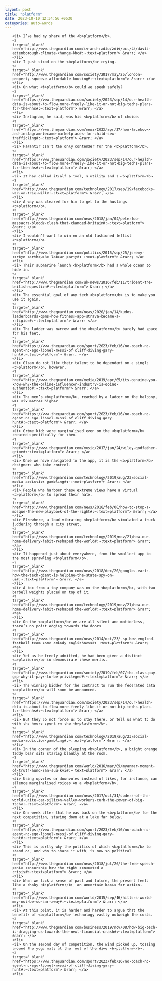 ```yaml
---
layout: post
title: "platform"
date: 2023-10-10 12:34:56 +0530
categories: auto-words
---
```

<ol>

    <li> I’ve had my share of the <b>platform</b>.
    <a 
    target="_blank" 
    href="http://www.theguardian.com/tv-and-radio/2019/oct/22/david-attenborough-climate-change-bbc#:~:text=platform"> &rarr; </a>
    </li>
    <li> I just stood on the <b>platform</b> crying.
    <a 
    target="_blank" 
    href="http://www.theguardian.com/society/2017/may/25/london-property-squeeze-affordable-housing#:~:text=platform"> &rarr; </a>
    </li>
    <li> On what <b>platform</b> could we speak safely?
    <a 
    target="_blank" 
    href="https://www.theguardian.com/society/2023/sep/14/our-health-data-is-about-to-flow-more-freely-like-it-or-not-big-techs-plans-for-the-nhs#:~:text=platform"> &rarr; </a>
    </li>
    <li> Instagram, he said, was his <b>platform</b> of choice.
    <a 
    target="_blank" 
    href="https://www.theguardian.com/news/2023/apr/27/how-facebook-and-instagram-became-marketplaces-for-child-sex-trafficking#:~:text=platform"> &rarr; </a>
    </li>
    <li> Palantir isn’t the only contender for the <b>platform</b>.
    <a 
    target="_blank" 
    href="https://www.theguardian.com/society/2023/sep/14/our-health-data-is-about-to-flow-more-freely-like-it-or-not-big-techs-plans-for-the-nhs#:~:text=platform"> &rarr; </a>
    </li>
    <li> It has called itself a tool, a utility and a <b>platform</b>.
    <a 
    target="_blank" 
    href="http://www.theguardian.com/technology/2017/sep/19/facebooks-war-on-free-will#:~:text=platform"> &rarr; </a>
    </li>
    <li> A way was cleared for him to get to the hustings <b>platform</b>.
    <a 
    target="_blank" 
    href="http://www.theguardian.com/news/2018/jan/04/peterloo-massacre-bloody-clash-that-changed-britain#:~:text=platform"> &rarr; </a>
    </li>
    <li> I wouldn’t want to win on an old fashioned leftist <b>platform</b>.
    <a 
    target="_blank" 
    href="http://www.theguardian.com/politics/2015/sep/25/jeremy-corbyn-earthquake-labour-party#:~:text=platform"> &rarr; </a>
    </li>
    <li> Their submarine launch <b>platform</b> had a whole ocean to hide in.
    <a 
    target="_blank" 
    href="http://www.theguardian.com/uk-news/2016/feb/11/trident-the-british-question#:~:text=platform"> &rarr; </a>
    </li>
    <li> The essential goal of any tech <b>platform</b> is to make you use it again.
    <a 
    target="_blank" 
    href="http://www.theguardian.com/news/2020/jan/14/kudos-leaderboards-qoms-how-fitness-app-strava-became-a-religion#:~:text=platform"> &rarr; </a>
    </li>
    <li> The ladder was narrow and the <b>platform</b> barely had space for his feet.
    <a 
    target="_blank" 
    href="https://www.theguardian.com/sport/2023/feb/16/no-coach-no-agent-no-ego-lionel-messi-of-cliff-diving-gary-hunt#:~:text=platform"> &rarr; </a>
    </li>
    <li> Gleam do not like their talent to be dependent on a single <b>platform</b>, however.
    <a 
    target="_blank" 
    href="http://www.theguardian.com/media/2019/apr/05/its-genuine-you-know-why-the-online-influencer-industry-is-going-authentic#:~:text=platform"> &rarr; </a>
    </li>
    <li> The men’s <b>platform</b>, reached by a ladder on the balcony, was six metres higher.
    <a 
    target="_blank" 
    href="https://www.theguardian.com/sport/2023/feb/16/no-coach-no-agent-no-ego-lionel-messi-of-cliff-diving-gary-hunt#:~:text=platform"> &rarr; </a>
    </li>
    <li> Grime kids were marginalised even on the <b>platform</b> created specifically for them.
    <a 
    target="_blank" 
    href="http://www.theguardian.com/music/2017/jan/24/wiley-godfather-grime#:~:text=platform"> &rarr; </a>
    </li>
    <li> Once we have navigated to the app, it is the <b>platform</b> designers who take control.
    <a 
    target="_blank" 
    href="http://www.theguardian.com/technology/2019/aug/23/social-media-addiction-gambling#:~:text=platform"> &rarr; </a>
    </li>
    <li> People who harbour these extreme views have a virtual <b>platform</b> to spread their hate.
    <a 
    target="_blank" 
    href="http://www.theguardian.com/news/2018/feb/08/how-to-stop-a-mosque-the-new-playbook-of-the-right#:~:text=platform"> &rarr; </a>
    </li>
    <li> Elsewhere, a loud vibrating <b>platform</b> simulated a truck juddering through a city street.
    <a 
    target="_blank" 
    href="http://www.theguardian.com/technology/2019/nov/21/how-our-home-delivery-habit-reshaped-the-world#:~:text=platform"> &rarr; </a>
    </li>
    <li> It happened just about everywhere, from the smallest app to the most sprawling <b>platform</b>.
    <a 
    target="_blank" 
    href="http://www.theguardian.com/news/2018/dec/20/googles-earth-how-the-tech-giant-is-helping-the-state-spy-on-us#:~:text=platform"> &rarr; </a>
    </li>
    <li> A box from a toy company was on the <b>platform</b>, with two barbell weights placed on top of it.
    <a 
    target="_blank" 
    href="http://www.theguardian.com/technology/2019/nov/21/how-our-home-delivery-habit-reshaped-the-world#:~:text=platform"> &rarr; </a>
    </li>
    <li> On the <b>platform</b> we are all silent and motionless, there’s no point edging towards the doors.
    <a 
    target="_blank" 
    href="http://www.theguardian.com/news/2014/oct/23/-sp-how-england-football-team-came-embody-englishness#:~:text=platform"> &rarr; </a>
    </li>
    <li> Yet as he freely admitted, he had been given a distinct <b>platform</b> to demonstrate these merits.
    <a 
    target="_blank" 
    href="http://www.theguardian.com/society/2019/feb/07/the-class-pay-gap-why-it-pays-to-be-privileged#:~:text=platform"> &rarr; </a>
    </li>
    <li> The winning bidder for the contract to run the federated data <b>platform</b> will soon be announced.
    <a 
    target="_blank" 
    href="https://www.theguardian.com/society/2023/sep/14/our-health-data-is-about-to-flow-more-freely-like-it-or-not-big-techs-plans-for-the-nhs#:~:text=platform"> &rarr; </a>
    </li>
    <li> But they do not force us to stay there, or tell us what to do with the hours spent on the <b>platform</b>.
    <a 
    target="_blank" 
    href="http://www.theguardian.com/technology/2019/aug/23/social-media-addiction-gambling#:~:text=platform"> &rarr; </a>
    </li>
    <li> In the corner of the sleeping <b>platform</b>, a bright orange teddy bear sits staring blankly at the room.
    <a 
    target="_blank" 
    href="http://www.theguardian.com/world/2016/mar/09/myanmar-moment-of-truth-aung-san-suu-kyi#:~:text=platform"> &rarr; </a>
    </li>
    <li> Using upvotes or downvotes instead of likes, for instance, can silence marginalised voices on a <b>platform</b>.
    <a 
    target="_blank" 
    href="http://www.theguardian.com/news/2017/oct/31/coders-of-the-world-unite-can-silicon-valley-workers-curb-the-power-of-big-tech#:~:text=platform"> &rarr; </a>
    </li>
    <li> One week after that he was back on the <b>platform</b> for the next competition, staring down at a lake far below.
    <a 
    target="_blank" 
    href="https://www.theguardian.com/sport/2023/feb/16/no-coach-no-agent-no-ego-lionel-messi-of-cliff-diving-gary-hunt#:~:text=platform"> &rarr; </a>
    </li>
    <li> This is partly why the politics of which <b>platform</b> to stand on, and who to share it with, is now so political.
    <a 
    target="_blank" 
    href="http://www.theguardian.com/news/2018/jul/26/the-free-speech-panic-censorship-how-the-right-concocted-a-crisis#:~:text=platform"> &rarr; </a>
    </li>
    <li> When we lack a sense of past and future, the present feels like a shaky <b>platform</b>, an uncertain basis for action.
    <a 
    target="_blank" 
    href="http://www.theguardian.com/world/2015/sep/16/hitlers-world-may-not-be-so-far-away#:~:text=platform"> &rarr; </a>
    </li>
    <li> At this point, it is harder and harder to argue that the benefits of <b>platform</b> technology vastly outweigh the costs.
    <a 
    target="_blank" 
    href="http://www.theguardian.com/business/2019/nov/08/how-big-tech-is-dragging-us-towards-the-next-financial-crash#:~:text=platform"> &rarr; </a>
    </li>
    <li> On the second day of competition, the wind picked up, tossing around the yoga mats at the foot of the dive <b>platform</b>.
    <a 
    target="_blank" 
    href="https://www.theguardian.com/sport/2023/feb/16/no-coach-no-agent-no-ego-lionel-messi-of-cliff-diving-gary-hunt#:~:text=platform"> &rarr; </a>
    </li>